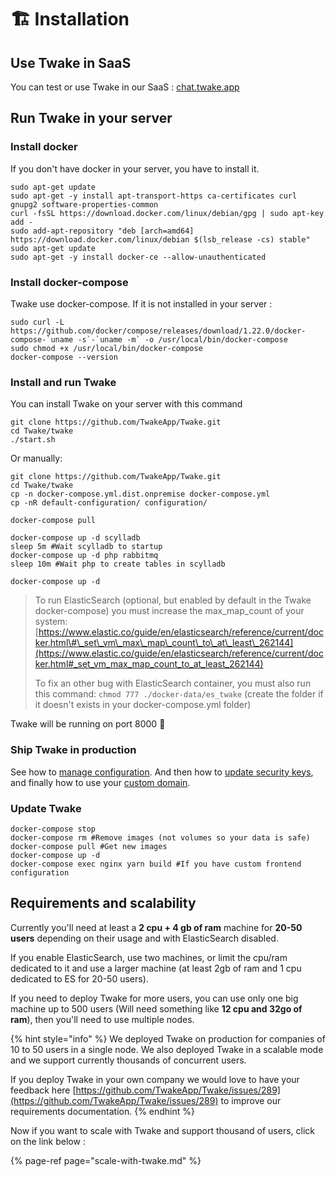 # 🏗️ Installation

## Use Twake in SaaS

You can test or use Twake in our SaaS : [chat.twake.app](https://chat.twake.app)

## Run Twake in your server

### Install docker

If you don't have docker in your server, you have to install it.

```text
sudo apt-get update
sudo apt-get -y install apt-transport-https ca-certificates curl gnupg2 software-properties-common
curl -fsSL https://download.docker.com/linux/debian/gpg | sudo apt-key add -
sudo add-apt-repository "deb [arch=amd64] https://download.docker.com/linux/debian $(lsb_release -cs) stable"
sudo apt-get update
sudo apt-get -y install docker-ce --allow-unauthenticated
```

### Install docker-compose

Twake use docker-compose. If it is not installed in your server :

```text
sudo curl -L https://github.com/docker/compose/releases/download/1.22.0/docker-compose-`uname -s`-`uname -m` -o /usr/local/bin/docker-compose
sudo chmod +x /usr/local/bin/docker-compose
docker-compose --version
```

### Install and run Twake

You can install Twake on your server with this command

```text
git clone https://github.com/TwakeApp/Twake.git
cd Twake/twake
./start.sh
```

Or manually:

```text
git clone https://github.com/TwakeApp/Twake.git
cd Twake/twake
cp -n docker-compose.yml.dist.onpremise docker-compose.yml
cp -nR default-configuration/ configuration/

docker-compose pull

docker-compose up -d scylladb
sleep 5m #Wait scylladb to startup
docker-compose up -d php rabbitmq
sleep 10m #Wait php to create tables in scylladb

docker-compose up -d
```

> To run ElasticSearch \(optional, but enabled by default in the Twake docker-compose\) you must increase the max\_map\_count of your system: [https://www.elastic.co/guide/en/elasticsearch/reference/current/docker.html\#\_set\_vm\_max\_map\_count\_to\_at\_least\_262144](https://www.elastic.co/guide/en/elasticsearch/reference/current/docker.html#_set_vm_max_map_count_to_at_least_262144)
>
> To fix an other bug with ElasticSearch container, you must also run this command: `chmod 777 ./docker-data/es_twake` \(create the folder if it doesn't exists in your docker-compose.yml folder\)

Twake will be running on port 8000 🎉

### Ship Twake in production

See how to [manage configuration](../configuration/). And then how to [update security keys](../configuration/security.md), and finally how to use your [custom domain](../configuration/custom-domain-and-https/).

### Update Twake

```text
docker-compose stop
docker-compose rm #Remove images (not volumes so your data is safe)
docker-compose pull #Get new images
docker-compose up -d
docker-compose exec nginx yarn build #If you have custom frontend configuration
```

## Requirements and scalability

Currently you'll need at least a **2 cpu + 4 gb of ram** machine for **20-50 users** depending on their usage and with ElasticSearch disabled.

If you enable ElasticSearch, use two machines, or limit the cpu/ram dedicated to it and use a larger machine \(at least 2gb of ram and 1 cpu dedicated to ES for 20-50 users\).

If you need to deploy Twake for more users, you can use only one big machine up to 500 users \(Will need something like **12 cpu and 32go of ram**\), then you'll need to use multiple nodes.

{% hint style="info" %}
We deployed Twake on production for companies of 10 to 50 users in a single node. We also deployed Twake in a scalable mode and we support currently thousands of concurrent users.

If you deploy Twake in your own company we would love to have your feedback here [https://github.com/TwakeApp/Twake/issues/289](https://github.com/TwakeApp/Twake/issues/289) to improve our requirements documentation.
{% endhint %}

Now if you want to scale with Twake and support thousand of users, click on the link below :

{% page-ref page="scale-with-twake.md" %}

